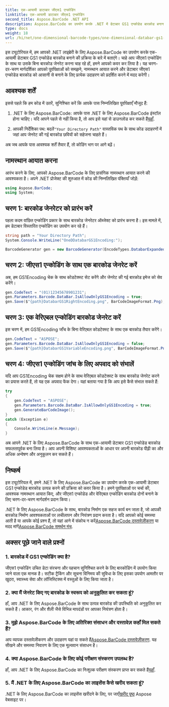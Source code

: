 ```yaml
---
title: एक-आयामी डाटाबार जीएस1 एन्कोडिंग
linktitle: एक-आयामी डाटाबार जीएस1 एन्कोडिंग
second_title: Aspose.BarCode .NET API
description: Aspose.BarCode का उपयोग करके .NET में डेटाबार GS1 एन्कोडेड बारकोड बनाना सीखें। आसानी से बारकोड जेनरेट करें। हमारे चरण-दर-चरण मार्गदर्शिका का पालन करें.
type: docs
weight: 18
url: /hi/net/one-dimensional-barcode-types/one-dimensional-databar-gs1-encoding/
---
```


इस ट्यूटोरियल में, हम आपको .NET लाइब्रेरी के लिए Aspose.BarCode का उपयोग करके एक-आयामी डेटाबार GS1 एन्कोडेड बारकोड बनाने की प्रक्रिया के बारे में बताएंगे। चाहे आप जीएस1 एन्कोडिंग के साथ या उसके बिना बारकोड जेनरेट करना चाह रहे हों, हमने आपको कवर कर लिया है। यह चरण-दर-चरण मार्गदर्शिका आपको पूर्वापेक्षाओं को समझने, नामस्थान आयात करने और डेटाबार जीएस1 एन्कोडेड बारकोड को आसानी से बनाने के लिए प्रत्येक उदाहरण को प्रदर्शित करने में मदद करेगी।

## आवश्यक शर्तें

इससे पहले कि हम कोड में उतरें, सुनिश्चित करें कि आपके पास निम्नलिखित पूर्वापेक्षाएँ मौजूद हैं:

1.  .NET के लिए Aspose.BarCode: आपके पास .NET के लिए Aspose.BarCode इंस्टॉल होना चाहिए। यदि आपने पहले से नहीं किया है, तो आप इसे यहां से डाउनलोड कर सकते हैं[यहाँ](https://releases.aspose.com/barcode/net/).

2.  आपकी निर्देशिका पथ: बदलें`"Your Directory Path"` वास्तविक पथ के साथ कोड उदाहरणों में जहां आप जेनरेट की गई बारकोड छवियों को सहेजना चाहते हैं।

अब जब आपके पास आवश्यक शर्तें तैयार हैं, तो कोडिंग भाग पर आगे बढ़ें।

## नामस्थान आयात करना

आरंभ करने के लिए, आपको Aspose.BarCode के लिए प्रासंगिक नामस्थान आयात करने की आवश्यकता है। अपने .NET प्रोजेक्ट की शुरुआत में कोड की निम्नलिखित पंक्तियाँ जोड़ें:

```csharp
using Aspose.BarCode;
using System;
```

## चरण 1: बारकोड जेनरेटर को प्रारंभ करें

पहला कदम वांछित एन्कोडिंग प्रकार के साथ बारकोड जेनरेटर ऑब्जेक्ट को प्रारंभ करना है। इस मामले में, हम डेटाबार विस्तारित एन्कोडिंग का उपयोग कर रहे हैं। 

```csharp
string path = "Your Directory Path";
System.Console.WriteLine("OneDDatabarGS1Encoding:");

BarcodeGenerator gen = new BarcodeGenerator(EncodeTypes.DatabarExpanded, "");
```

## चरण 2: जीएस1 एन्कोडिंग के साथ एक बारकोड जेनरेट करें

अब, हम GS1Encoding चेक के साथ कोडटेक्स्ट सेट करेंगे और जेनरेट की गई बारकोड इमेज को सेव करेंगे। 

```csharp
gen.CodeText = "(01)12345678901231";
gen.Parameters.Barcode.DataBar.IsAllowOnlyGS1Encoding = true;
gen.Save($"{path}DatabarGS1RightEncoding.png", BarCodeImageFormat.Png);
```

## चरण 3: एक वेरिएबल एन्कोडिंग बारकोड जेनरेट करें

इस चरण में, हम GS1Encoding जाँच के बिना वेरिएबल कोडटेक्स्ट के साथ एक बारकोड तैयार करेंगे।

```csharp
gen.CodeText = "ASPOSE";
gen.Parameters.Barcode.DataBar.IsAllowOnlyGS1Encoding = false;
gen.Save($"{path}DatabarGS1VariableEncoding.png", BarCodeImageFormat.Png);
```

## चरण 4: जीएस1 एन्कोडिंग जांच के लिए अपवाद को संभालें

यदि आप GS1Encoding चेक सक्षम होने के साथ वेरिएबल कोडटेक्स्ट के साथ बारकोड जेनरेट करने का प्रयास करते हैं, तो यह एक अपवाद फेंक देगा। यहां बताया गया है कि आप इसे कैसे संभाल सकते हैं:

```csharp
try
{
    gen.CodeText = "ASPOSE";
    gen.Parameters.Barcode.DataBar.IsAllowOnlyGS1Encoding = true;
    gen.GenerateBarCodeImage();
}
catch (Exception e)
{
    Console.WriteLine(e.Message);
}
```

अब आपने .NET के लिए Aspose.BarCode के साथ एक-आयामी डेटाबार GS1 एन्कोडेड बारकोड सफलतापूर्वक बना लिया है। आप अपनी विशिष्ट आवश्यकताओं के आधार पर अपनी बारकोड पीढ़ी का और अधिक अन्वेषण और अनुकूलन कर सकते हैं।

## निष्कर्ष

इस ट्यूटोरियल में, हमने .NET के लिए Aspose.BarCode का उपयोग करके एक-आयामी डेटाबार GS1 एन्कोडेड बारकोड उत्पन्न करने की प्रक्रिया को कवर किया है। हमने पूर्वापेक्षाओं पर चर्चा की, आवश्यक नामस्थान आयात किए, और जीएस1 एन्कोडेड और वेरिएबल एन्कोडिंग बारकोड दोनों बनाने के लिए चरण-दर-चरण मार्गदर्शन प्रदान किया।

 .NET के लिए Aspose.BarCode के साथ, बारकोड निर्माण एक सहज कार्य बन जाता है, जो आपकी बारकोड निर्माण आवश्यकताओं पर लचीलापन और नियंत्रण प्रदान करता है। यदि आपको कोई समस्या आती है या आपके कोई प्रश्न हैं, तो यहां आने में संकोच न करें[Aspose.BarCode दस्तावेज़ीकरण](https://reference.aspose.com/barcode/net/) या मदद मांगें[Aspose.BarCode समर्थन मंच](https://forum.aspose.com/c/barcode/13).

## अक्सर पूछे जाने वाले प्रश्नों

### 1. बारकोड में GS1 एन्कोडिंग क्या है?
जीएस1 एन्कोडिंग उचित डेटा संरचना और पहचान सुनिश्चित करने के लिए बारकोडिंग में उपयोग किया जाने वाला एक मानक है। सटीक ट्रैकिंग और सूचना विनिमय की सुविधा के लिए इसका उपयोग आमतौर पर खुदरा, स्वास्थ्य सेवा और लॉजिस्टिक्स में वस्तुओं के लिए किया जाता है।

### 2. क्या मैं जेनरेट किए गए बारकोड के स्वरूप को अनुकूलित कर सकता हूं?
हाँ, आप .NET के लिए Aspose.BarCode के साथ उत्पन्न बारकोड की उपस्थिति को अनुकूलित कर सकते हैं। आकार, रंग और शैली जैसे विभिन्न मापदंडों पर आपका नियंत्रण होता है।

### 3. मुझे Aspose.BarCode के लिए अतिरिक्त संसाधन और दस्तावेज़ कहाँ मिल सकते हैं?
 आप व्यापक दस्तावेज़ीकरण और उदाहरण यहां पा सकते हैं[Aspose.BarCode दस्तावेज़ीकरण](https://reference.aspose.com/barcode/net/). यह सीखने और समस्या निवारण के लिए एक मूल्यवान संसाधन है।

### 4. क्या Aspose.BarCode के लिए कोई परीक्षण संस्करण उपलब्ध है?
 हाँ, आप .NET के लिए Aspose.BarCode का निःशुल्क परीक्षण संस्करण प्राप्त कर सकते हैं[यहाँ](https://releases.aspose.com/).

### 5. मैं .NET के लिए Aspose.BarCode का लाइसेंस कैसे खरीद सकता हूं?
 .NET के लिए Aspose.BarCode का लाइसेंस खरीदने के लिए, पर जाएँ[खरीद पृष्ठ](https://purchase.aspose.com/buy) Aspose वेबसाइट पर।
